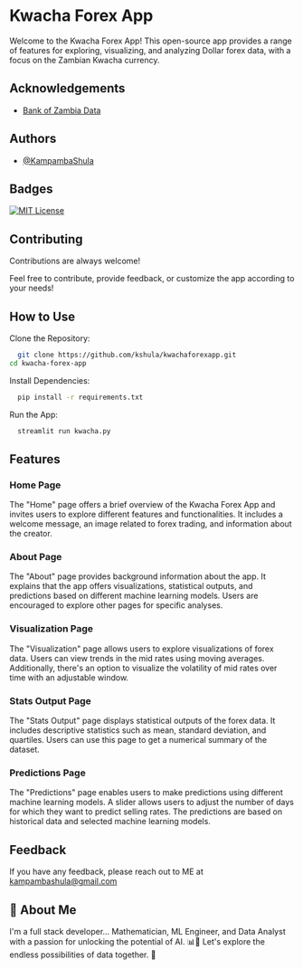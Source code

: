 
# Kwacha Forex App

Welcome to the Kwacha Forex App! This open-source app provides a range of features for exploring, visualizing, and analyzing Dollar forex data, with a focus on the Zambian Kwacha currency.


## Acknowledgements

 - [Bank of Zambia Data](https://www.boz.zm/)



## Authors

- [@KampambaShula](https://www.github.com/kshula)


## Badges

[![MIT License](https://img.shields.io/badge/License-MIT-green.svg)](https://choosealicense.com/licenses/mit/)

## Contributing

Contributions are always welcome!

Feel free to contribute, provide feedback, or customize the app according to your needs!


## How to Use

Clone the Repository:

```bash
  git clone https://github.com/kshula/kwachaforexapp.git
cd kwacha-forex-app

```
Install Dependencies:
```bash
  pip install -r requirements.txt

```
Run the App:
```bash
  streamlit run kwacha.py

```
## Features

### Home Page
The "Home" page offers a brief overview of the Kwacha Forex App and invites users to explore different features and functionalities. It includes a welcome message, an image related to forex trading, and information about the creator.

### About Page
The "About" page provides background information about the app. It explains that the app offers visualizations, statistical outputs, and predictions based on different machine learning models. Users are encouraged to explore other pages for specific analyses.

### Visualization Page
The "Visualization" page allows users to explore visualizations of forex data. Users can  view trends in the mid rates using moving averages. Additionally, there's an option to visualize the volatility of mid rates over time with an adjustable window.

### Stats Output Page
The "Stats Output" page displays statistical outputs of the forex data. It includes descriptive statistics such as mean, standard deviation, and quartiles. Users can use this page to get a numerical summary of the dataset.

### Predictions Page
The "Predictions" page enables users to make predictions using different machine learning models. A slider allows users to adjust the number of days for which they want to predict selling rates. The predictions are based on historical data and selected machine learning models.

## Feedback

If you have any feedback, please reach out to ME at kampambashula@gmail.com


## 🚀 About Me
I'm a full stack developer...
Mathematician, ML Engineer, and Data Analyst with a passion for unlocking the potential of AI. 📊🤖 Let's explore the endless possibilities of data together. 🌟



